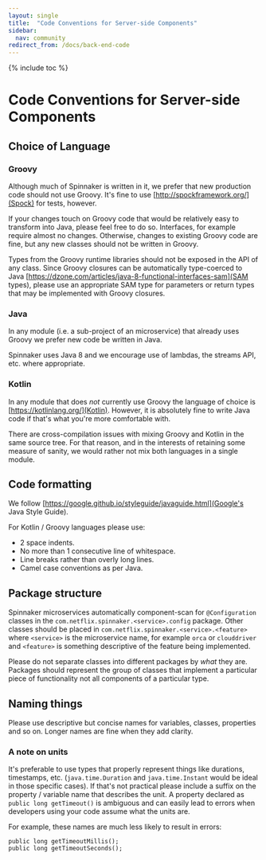 ```yaml
---
layout: single
title:  "Code Conventions for Server-side Components"
sidebar:
  nav: community
redirect_from: /docs/back-end-code
---
```


{% include toc %}

# Code Conventions for Server-side Components

## Choice of Language

### Groovy

Although much of Spinnaker is written in it, we prefer that new production code should not use Groovy.
It's fine to use [http://spockframework.org/](Spock) for tests, however.

If your changes touch on Groovy code that would be relatively easy to transform into Java, please feel free to do so.
Interfaces, for example require almost no changes.
Otherwise, changes to existing Groovy code are fine, but any new classes should not be written in Groovy.

Types from the Groovy runtime libraries should not be exposed in the API of any class.
Since Groovy closures can be automatically type-coerced to Java [https://dzone.com/articles/java-8-functional-interfaces-sam](SAM types), please use an appropriate SAM type for parameters or return types that may be implemented with Groovy closures.

### Java

In any module (i.e. a sub-project of an microservice) that already uses Groovy we prefer new code be written in Java.

Spinnaker uses Java 8 and we encourage use of lambdas, the streams API, etc. where appropriate.

### Kotlin

In any module that does _not_ currently use Groovy the language of choice is [https://kotlinlang.org/](Kotlin).
However, it is absolutely fine to write Java code if that's what you're more comfortable with.

There are cross-compilation issues with mixing Groovy and Kotlin in the same source tree.
For that reason, and in the interests of retaining some measure of sanity, we would rather not mix both languages in a single module.

## Code formatting

We follow [https://google.github.io/styleguide/javaguide.html](Google's Java Style Guide).

For Kotlin / Groovy languages please use:

* 2 space indents.
* No more than 1 consecutive line of whitespace.
* Line breaks rather than overly long lines.
* Camel case conventions as per Java.

## Package structure

Spinnaker microservices automatically component-scan for `@Configuration` classes in the `com.netflix.spinnaker.<service>.config` package.
Other classes should be placed in `com.netflix.spinnaker.<service>.<feature>` where `<service>` is the microservice name, for example `orca` or `clouddriver` and `<feature>` is something descriptive of the feature being implemented.

Please do not separate classes into different packages by _what_ they are.
Packages should represent the group of classes that implement a particular piece of functionality not all components of a particular type.

## Naming things

Please use descriptive but concise names for variables, classes, properties and so on.
Longer names are fine when they add clarity.

### A note on units

It's preferable to use types that properly represent things like durations, timestamps, etc. (`java.time.Duration` and `java.time.Instant` would be ideal in those specific cases).
If that's not practical please include a suffix on the property / variable name that describes the unit.
A property declared as `public long getTimeout()` is ambiguous and can easily lead to errors when developers using your code assume what the units are.

For example, these names are much less likely to result in errors:
```
public long getTimeoutMillis();
public long getTimeoutSeconds();
```
